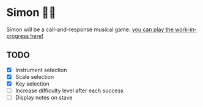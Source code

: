 # Simon :musical_note::saxophone:

Simon will be a call-and-response musical game: [you can play the work-in-progress here!](https://timiles.github.io/simon/)

## TODO
- [x] Instrument selection
- [x] Scale selection
- [x] Key selection
- [ ] Increase difficulty level after each success
- [ ] Display notes on stave
